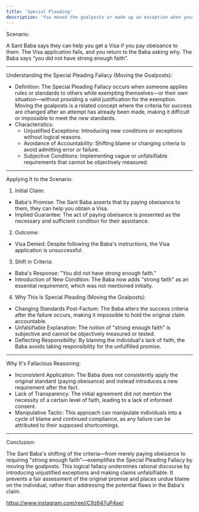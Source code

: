```yaml
---
title: 'Special Pleading'
description: 'You moved the goalposts or made up an exception when your claim was shown to be false.'
---
```

Scenario:

A Sant Baba says they can help you get a Visa if you pay obeisance to them. The Visa application fails, and you return to the Baba asking why. The Baba says “you did not have strong enough faith”.

---

Understanding the Special Pleading Fallacy (Moving the Goalposts):

* Definition: The Special Pleading Fallacy occurs when someone applies rules or standards to others while exempting themselves—or their own situation—without providing a valid justification for the exemption. Moving the goalposts is a related concept where the criteria for success are changed after an attempt has already been made, making it difficult or impossible to meet the new standards.
* Characteristics:
  * Unjustified Exceptions: Introducing new conditions or exceptions without logical reasons.
  * Avoidance of Accountability: Shifting blame or changing criteria to avoid admitting error or failure.
  * Subjective Conditions: Implementing vague or unfalsifiable requirements that cannot be objectively measured.

---

Applying It to the Scenario:

1. Initial Claim:
  * Baba's Promise: The Sant Baba asserts that by paying obeisance to them, they can help you obtain a Visa.
  * Implied Guarantee: The act of paying obeisance is presented as the necessary and sufficient condition for their assistance.
2. Outcome:
  * Visa Denied: Despite following the Baba's instructions, the Visa application is unsuccessful.
3. Shift in Criteria:
  * Baba's Response: "You did not have strong enough faith."
  * Introduction of New Condition: The Baba now adds "strong faith" as an essential requirement, which was not mentioned initially.
4. Why This Is Special Pleading (Moving the Goalposts):
  * Changing Standards Post-Factum: The Baba alters the success criteria after the failure occurs, making it impossible to hold the original claim accountable.
  * Unfalsifiable Explanation: The notion of "strong enough faith" is subjective and cannot be objectively measured or tested.
  * Deflecting Responsibility: By blaming the individual's lack of faith, the Baba avoids taking responsibility for the unfulfilled promise.

---

Why It's Fallacious Reasoning:

* Inconsistent Application: The Baba does not consistently apply the original standard (paying obeisance) and instead introduces a new requirement after the fact.
* Lack of Transparency: The initial agreement did not mention the necessity of a certain level of faith, leading to a lack of informed consent.
* Manipulative Tactic: This approach can manipulate individuals into a cycle of blame and continued compliance, as any failure can be attributed to their supposed shortcomings.

---

Conclusion:

The Sant Baba's shifting of the criteria—from merely paying obeisance to requiring "strong enough faith"—exemplifies the Special Pleading Fallacy by moving the goalposts. This logical fallacy undermines rational discourse by introducing unjustified exceptions and making claims unfalsifiable. It prevents a fair assessment of the original promise and places undue blame on the individual, rather than addressing the potential flaws in the Baba's claim.



https://www.instagram.com/reel/C9z647uP4se/